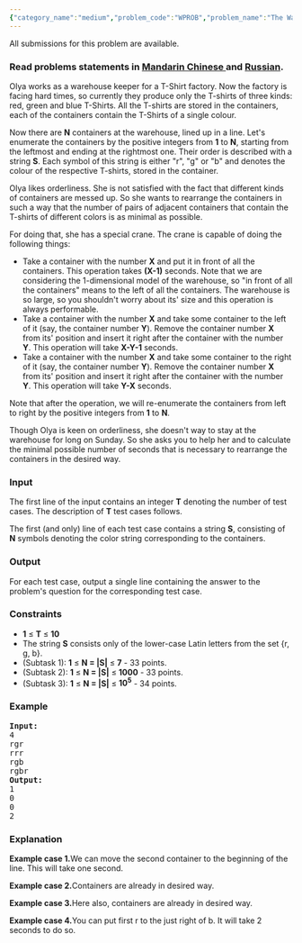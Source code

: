 ```yaml
---
{"category_name":"medium","problem_code":"WPROB","problem_name":"The Warehouse","languages_supported":{"0":"ADA","1":"ASM","2":"BASH","3":"BF","4":"C","5":"C99 strict","6":"CAML","7":"CLOJ","8":"CLPS","9":"CPP 4.3.2","10":"CPP 4.9.2","11":"CPP14","12":"CS2","13":"D","14":"ERL","15":"FORT","16":"FS","17":"GO","18":"HASK","19":"ICK","20":"ICON","21":"JAVA","22":"JS","23":"LISP clisp","24":"LISP sbcl","25":"LUA","26":"NEM","27":"NICE","28":"NODEJS","29":"PAS fpc","30":"PAS gpc","31":"PERL","32":"PERL6","33":"PHP","34":"PIKE","35":"PRLG","36":"PYPY","37":"PYTH","38":"PYTH 3.4","39":"RUBY","40":"SCALA","41":"SCM chicken","42":"SCM guile","43":"SCM qobi","44":"ST","45":"TCL","46":"TEXT","47":"WSPC"},"max_timelimit":1,"source_sizelimit":50000,"problem_author":"xcwgf666","problem_tester":"furko","date_added":"24-01-2015","tags":{"0":"ltime21","1":"medium","2":"xcwgf666"},"editorial_url":"http://discuss.codechef.com/problems/WPROB","time":{"view_start_date":1424594160,"submit_start_date":1424594160,"visible_start_date":1424593800,"end_date":1735669800},"layout":"problem"}
---
```

<span class="solution-visible-txt">All submissions for this problem are available.</span><h3> Read problems statements in <a target="_blank" href="http://www.codechef.com/download/translated/LTIME21/mandarin/WPROB.pdf">Mandarin Chinese </a> and <a target="_blank" href="http://www.codechef.com/download/translated/LTIME21/russian/WPROB.pdf">Russian</a>.</h3>
<p>Olya works as a warehouse keeper for a T-Shirt factory. Now the factory is facing hard times, so currently they produce only the T-shirts of three kinds: red, green and blue T-Shirts. All the T-shirts are stored in the containers, each of the containers contain the T-Shirts of a single colour.</p>
<p>Now there are <b>N</b> containers at the warehouse, lined up in a line. Let's enumerate the containers by the positive integers from <b>1</b> to <b>N</b>, starting from the leftmost and ending at the rightmost one. Their order is described with a string <b>S</b>. Each symbol of this string is either "r", "g" or "b" and denotes the colour of the respective T-shirts, stored in the container.</p>
<p>Olya likes orderliness. She is not satisfied with the fact that different kinds of containers are messed up. So she wants to rearrange the containers in such a way that the number of pairs of adjacent containers that contain the T-shirts of different colors is as minimal as possible.</p>
<p>For doing that, she has a special crane. The crane is capable of doing the following things:</p>
<ul>
<li>Take a container with the number <b>X</b> and put it in front of all the containers. This operation takes <b>(X-1)</b> seconds. Note that we are considering the 1-dimensional model of the warehouse, so "in front of all the containers" means to the left of all the containers. The warehouse is so large, so you shouldn't worry about its' size and this operation is always performable.</li>
<li>Take a container with the number <b>X</b> and take some container to the left of it (say, the container number <b>Y</b>). Remove the container number <b>X</b> from its' position and insert it right after the container with the number <b>Y</b>. This operation will take <b>X-Y-1</b> seconds.</li>
<li>Take a container with the number <b>X</b> and take some container to the right of it (say, the container number <b>Y</b>). Remove the container number <b>X</b> from its' position and insert it right after the container with the number <b>Y</b>. This operation will take <b>Y-X</b> seconds.</li>
</ul>
<p>Note that after the operation, we will re-enumerate the containers from left to right by the positive integers from <b>1</b> to <b>N</b>.
 </p>
<p>Though Olya is keen on orderliness, she doesn't way to stay at the warehouse for long on Sunday. So she asks you to help her and to calculate the minimal possible number of seconds that is necessary to rearrange the containers in the desired way.</p>
<h3>Input</h3>
<p>The first line of the input contains an integer <b>T</b> denoting the number of test cases. The description of <b>T</b> test cases follows.</p>
<p>The first (and only) line of each test case contains a string <b>S</b>, consisting of <b>N</b> symbols denoting the color string corresponding to the containers.</p>
<h3>Output</h3>
<p>For each test case, output a single line containing the answer to the problem's question for the corresponding test case.</p>
<h3>Constraints</h3>
<p><ul>
<li><b>1</b> ≤ <b>T</b> ≤ <b>10</b></li>
<li>The string <b>S</b> consists only of the lower-case Latin letters from the set {r, g, b}.</li>
<li>(Subtask 1): <b>1</b> ≤ <b>N = |S|</b> ≤ <b>7</b> - 33 points.</li>
<li>(Subtask 2): <b>1</b> ≤ <b>N = |S|</b> ≤ <b>1000</b> - 33 points.</li>
<li>(Subtask 3): <b>1</b> ≤ <b>N = |S|</b> ≤ <b>10<sup>5</sup></b> - 34 points.</li>
</ul>
</p>
<h3>Example</h3>
<pre><b>Input:</b>
4
rgr
rrr
rgb
rgbr
<b>Output:</b>
1
0
0
2
</pre><h3>Explanation</h3>
<p><b>Example case 1.</b>We can move the second container to the beginning of the line. This will take one second.</p>
<p><b>Example case 2.</b>Containers are already in desired way.</p>
<p><b>Example case 3.</b>Here also, containers are already in desired way.</p>
<p><b>Example case 4.</b>You can put first r to the just right of b. It will take 2 seconds to do so.</p>
